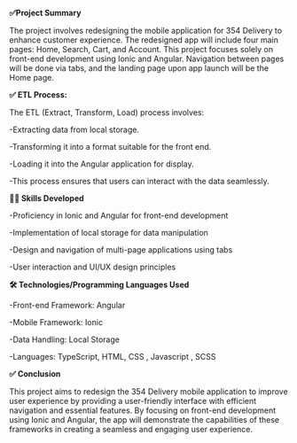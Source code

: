 **✅Project Summary**

The project involves redesigning the mobile application for 354 Delivery to enhance customer experience. The redesigned app will include four main pages: Home, Search, Cart, and Account. This project focuses solely on front-end development using Ionic and Angular. Navigation between pages will be done via tabs, and the landing page upon app launch will be the Home page.

**✅ ETL Process:**

The ETL (Extract, Transform, Load) process involves:

-Extracting data from local storage.

-Transforming it into a format suitable for the front end.

-Loading it into the Angular application for display.

-This process ensures that users can interact with the data seamlessly.

**👨‍💻 Skills Developed**

-Proficiency in Ionic and Angular for front-end development

-Implementation of local storage for data manipulation

-Design and navigation of multi-page applications using tabs

-User interaction and UI/UX design principles

**🛠️ Technologies/Programming Languages Used**

-Front-end Framework: Angular

-Mobile Framework: Ionic

-Data Handling: Local Storage

-Languages: TypeScript, HTML, CSS , Javascript , SCSS

**✅ Conclusion**

This project aims to redesign the 354 Delivery mobile application to improve user experience by providing a user-friendly interface with efficient navigation and essential features. By focusing on front-end development using Ionic and Angular, the app will demonstrate the capabilities of these frameworks in creating a seamless and engaging user experience.
